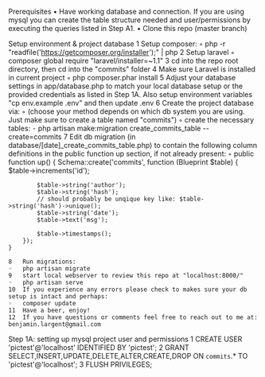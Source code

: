 Prerequisites
	•	Have working database and connection. If you are using mysql you can create the table structure needed and user/permissions by executing the queries listed in Step A1.
	•	Clone this repo (master branch)

Setup environment & project database
	1	Setup composer:
	◦	php -r "readfile('https://getcomposer.org/installer');" | php
	2	Setup laravel
	◦	composer global require "laravel/installer=~1.1"
	3	cd into the repo root directory, then cd into the "commits" folder
	4	Make sure Laravel is installed in current project
	◦	php composer.phar install 
	5	Adjust your database settings in app/database.php to match your local database setup or the provided credentials as listed in Step 1A. Also setup environment variables "cp env.example .env" and then update .env
	6	Create the project database via:
	◦	(choose your method depends on which db system you are using. Just make sure to create a table named "commits")
	◦	create the necessary tables:
	⁃	php artisan make:migration create_commits_table --create=commits
	7	Edit db migration (in database/[date]_create_commits_table.php) to contain the following column definitions in the public function up section, if not already present:
	◦	    public function up()
    {
        Schema::create('commits', function (Blueprint $table) {
            $table->increments('id');

            $table->string('author');
            $table->string('hash');
            // should probably be unqique key like: $table->string('hash')->unique();
            $table->string('date');
            $table->text('msg');

            $table->timestamps();
        });
    }

	8	Run migrations:
	◦	php artisan migrate
	9	start local webserver to review this repo at "localhost:8000/"
	◦	php artisan serve
	10	If you experience any errors please check to makes sure your db setup is intact and perhaps:
	◦	composer update
	11	Have a beer, enjoy!
	12	If you have questions or comments feel free to reach out to me at: benjamin.largent@gmail.com


Step 1A: setting up mysql project user and permissions
	1	CREATE USER 'pictest'@'localhost' IDENTIFIED BY 'pictest';
	2	GRANT SELECT,INSERT,UPDATE,DELETE,ALTER,CREATE,DROP ON `commits`.* TO 'pictest'@'localhost';
	3	FLUSH PRIVILEGES;